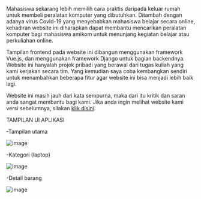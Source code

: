 Mahasiswa sekarang lebih memilih cara praktis daripada keluar rumah untuk membeli peralatan komputer yang dibutuhkan. Ditambah dengan adanya virus Covid-19 yang menyebabkan mahasiswa belajar secara online, kehadiran website ini diharapkan dapat membantu mencarikan peralatan komputer bagi mahasiswa amikom untuk menunjang kegiatan belajar atau perkuliahan online.

Tampilan frontend pada website ini dibangun menggunakan framework Vue.js, dan menggunakan framework Django untuk bagian
backendnya. Website ini hanyalah projek pribadi yang berawal dari tugas kuliah yang kami kerjakan secara tim. Yang kemudian
saya coba kembangkan sendiri untuk menambahkan beberapa fitur agar website ini bisa menjadi lebih baik lagi.

Website ini masih jauh dari kata sempurna, maka dari itu kritik dan saran anda sangat membantu bagi kami.
Jika anda ingin melihat website kami versi sebelumnya, silakan [klik disini](https://murqdan.github.io/amicomp/).

TAMPILAN UI APLIKASI


-Tampilan utama

![image](https://github.com/murqdan/amikomers-vue/assets/66340211/8888f541-2c5c-464b-b60d-afe5aa817972)






-Kategori (laptop)

![image](https://github.com/murqdan/amikomers-vue/assets/66340211/b198063f-b8e6-4f86-a305-b32fa151cb73)





-Detail barang

![image](https://github.com/murqdan/amikomers-vue/assets/66340211/7cc8998c-ba93-4a11-9f37-0d2c9d831336)
